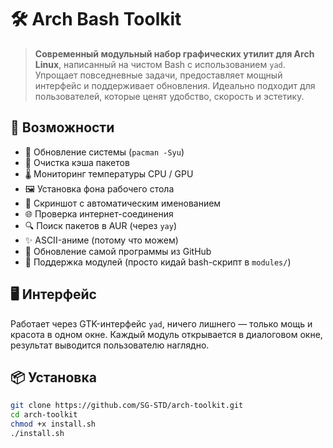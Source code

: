# 🛠️ Arch Bash Toolkit

> **Современный модульный набор графических утилит для Arch Linux**, написанный на чистом Bash с использованием `yad`. Упрощает повседневные задачи, предоставляет мощный интерфейс и поддерживает обновления. Идеально подходит для пользователей, которые ценят удобство, скорость и эстетику.

## 🚀 Возможности

- 🔧 Обновление системы (`pacman -Syu`)
- 🧹 Очистка кэша пакетов
- 🌡️ Мониторинг температуры CPU / GPU
- 🖼️ Установка фона рабочего стола
- 📸 Скриншот с автоматическим именованием
- 🌐 Проверка интернет-соединения
- 🔍 Поиск пакетов в AUR (через `yay`)
- ✨ ASCII-аниме (потому что можем)
- 🔄 Обновление самой программы из GitHub
- 🧩 Поддержка модулей (просто кидай bash-скрипт в `modules/`)

## 🖥️ Интерфейс

Работает через GTK-интерфейс `yad`, ничего лишнего — только мощь и красота в одном окне. Каждый модуль открывается в диалоговом окне, результат выводится пользователю наглядно.

## 📦 Установка

```bash
git clone https://github.com/SG-STD/arch-toolkit.git
cd arch-toolkit
chmod +x install.sh
./install.sh
